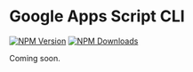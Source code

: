 # Google Apps Script CLI

[![NPM Version](http://img.shields.io/npm/v/google-apps-script.svg?style=flat)](https://www.npmjs.org/package/google-apps-script)
[![NPM Downloads](https://img.shields.io/npm/dm/google-apps-script.svg?style=flat)](https://www.npmjs.org/package/google-apps-script)

Coming soon.
